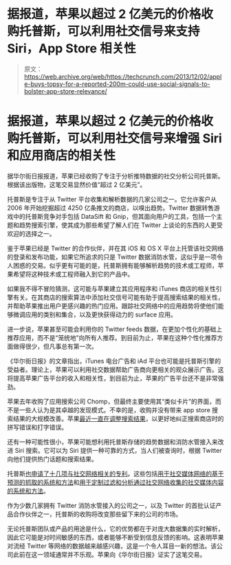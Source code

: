 # 据报道，苹果以超过 2 亿美元的价格收购托普斯，可以利用社交信号来支持 Siri，App Store 相关性

> 原文：<https://web.archive.org/web/https://techcrunch.com/2013/12/02/apple-buys-topsy-for-a-reported-200m-could-use-social-signals-to-bolster-app-store-relevance/>

# 据报道，苹果以超过 2 亿美元的价格收购托普斯，可以利用社交信号来增强 Siri 和应用商店的相关性

据华尔街日报报道，苹果已经收购了专注于分析推特数据的社交分析公司托普斯。根据该出版物，这笔交易显然价值“超过 2 亿美元”。

托普斯是专注于从 Twitter 平台收集和解析数据的几家公司之一。它允许客户从 2006 年开始挖掘超过 4250 亿条推文的商店，以嗅出趋势。Twitter 数据转售游戏中的托普斯竞争对手包括 DataSift 和 Gnip，但其面向用户的工具，包括一个主题和趋势搜索引擎，使其成为那些希望了解人们在 Twitter 上谈论的东西的人更受欢迎的选择之一。

鉴于苹果已经是 Twitter 的合作伙伴，并在其 iOS 和 OS X 平台上托管该社交网络的登录和发布功能，如果它所追求的只是 Twitter 数据消防水管，这似乎是一项令人困惑的交易。似乎更有可能的是，托普斯拥有能够解析趋势的技术或工程师，苹果希望将这种技术或工程师融入到它的产品中。

如果我不得不冒险猜测，这可能与苹果建立其应用程序和 iTunes 商店的相关性引擎有关。在其商店的搜索算法中添加社交信号可能有助于提高搜索结果的相关性，并帮助苹果推出用户更感兴趣的热门应用。跟踪社交网络中的应用趋势将使他们能够微调应用的类别和集合，以及更快获得动力的 surface 应用。

进一步说，苹果甚至可能会利用你的 Twitter feeds 数据，在更加个性化的基础上推荐应用，而不是“笼统地”向所有人推荐。到目前为止，苹果在这种个性化推荐方面做得很少，但凡事总有第一次。

《华尔街日报》的文章指出，iTunes 电台广告和 iAd 平台也可能是托普斯引擎的受益者。理论上，苹果可以利用社交数据帮助广告商向更相关的观众展示广告。这将提高苹果广告平台的收入和相关性，到目前为止，苹果的广告平台还不是非常强劲。

苹果去年收购了应用搜索公司 Chomp，但最终主要使用其“类似卡片”的界面，而不是一些人认为是其卓越的发现模式。不幸的是，收购并没有带来 app store 搜索结果的大规模改善。苹果[最近一直在调整搜索结果](https://web.archive.org/web/20230225043418/https://techcrunch.com/2013/11/26/improved-app-store-search-engine-now-corrects-for-users-fat-finger-mistakes-other-misspellings/)，以更好地纠正搜索商店时的拼写错误和打字错误。

还有一种可能性很小，苹果可能想利用托普斯存储的趋势数据和消防水管接入来改进 Siri 搜索。它可以为 Siri 提供一种可靠的方式，当人们被查询时，根据 Twitter 向他们提供热门话题和搜索结果。

托普斯[也申请了十几项与社交网络相关的专利](https://web.archive.org/web/20230225043418/http://www.faqs.org/patents/assignee/topsy-labs-inc/)。这些包括[用于社交媒体网络的基于预测的抓取的系统和方法](https://web.archive.org/web/20230225043418/http://www.faqs.org/patents/app/20130091087)和[用于定制过滤和分析通过社交网络收集的社交媒体内容的系统和方法](https://web.archive.org/web/20230225043418/http://www.faqs.org/patents/app/20130297581)。

作为少数几家拥有 Twitter 消防水管接入的公司之一，以及 Twitter 的首批认证产品合作伙伴之一，托普斯的收购将改变那些留下来的公司的市场。

无论托普斯团队或产品的用途是什么，它的优势都在于对庞大数据集的实时解析，因此它可能是对时间敏感的东西，或者能够不断受到信息反馈的影响。这表明苹果对流经 Twitter 等网络的数据越来越感兴趣，这是一个令人耳目一新的想法。该公司此前在这一领域通常并不乐观。苹果向《华尔街日报》证实了这笔交易。